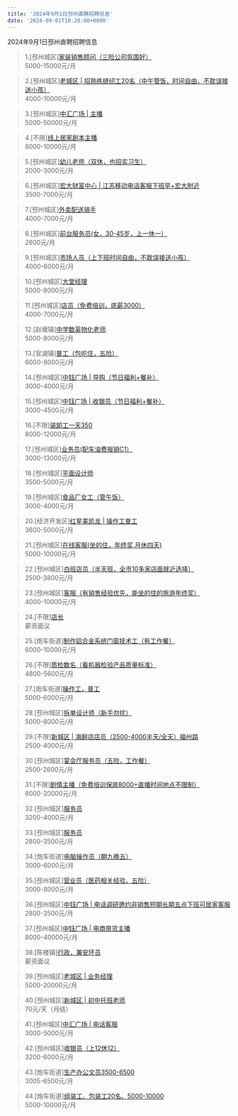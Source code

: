 ```yaml
---
title: '2024年9月1日邳州直聘招聘信息'
date: '2024-09-01T18:20:00+0800'
---
```

2024年9月1日邳州直聘招聘信息
<!--more-->
>1.[邳州城区][家装销售顾问（三险公司氛围好）](https://www.pizhouzhipin.com/job/15739)<br>
>5000-15000元/月

>2.[邳州城区][老城区 | 招熟练缝纫工20名（中午管饭，时间自由，不耽误接送小孩）](https://www.pizhouzhipin.com/job/36976)<br>
>4000-10000元/月

>3.[邳州城区][中汇广场 | 主播](https://www.pizhouzhipin.com/job/37141)<br>
>5000-50000元/月

>4.[不限][线上居家剧本主播](https://www.pizhouzhipin.com/job/36885)<br>
>8000-10000元/月

>5.[邳州城区][幼儿老师（双休，也招实习生）](https://www.pizhouzhipin.com/job/27905)<br>
>2000-3000元/月

>6.[邳州城区][宏大财富中心 | 江苏移动电话客服下班早+宏大附近](https://www.pizhouzhipin.com/job/23334)<br>
>3500-7000元/月

>7.[邳州城区][外卖配送骑手](https://www.pizhouzhipin.com/job/36574)<br>
>4000-7000元/月

>8.[邳州城区][前台服务员(女，30-45岁，上一休一）](https://www.pizhouzhipin.com/job/35276)<br>
>2600元/月

>9.[邳州城区][市场人员（上下班时间自由，不耽误接送小孩）](https://www.pizhouzhipin.com/job/36733)<br>
>4000-6000元/月

>10.[邳州城区][大堂经理](https://www.pizhouzhipin.com/job/1948)<br>
>5000-8000元/月

>11.[邳州城区][店员（免费培训，底薪3000）](https://www.pizhouzhipin.com/job/36500)<br>
>4000-7000元/月

>12.[赵墩镇][中学数英物化老师](https://www.pizhouzhipin.com/job/36840)<br>
>5000-8000元/月

>13.[官湖镇][普工（包吃住，五险）](https://www.pizhouzhipin.com/job/36888)<br>
>6000-8000元/月

>14.[邳州城区][中钰广场 | 导购（节日福利+餐补）](https://www.pizhouzhipin.com/job/30878)<br>
>3000-4000元/月

>15.[邳州城区][中钰广场 | 收银员（节日福利+餐补）](https://www.pizhouzhipin.com/job/30879)<br>
>3000-4500元/月

>16.[不限][装卸工一天350](https://www.pizhouzhipin.com/job/37006)<br>
>8000-12000元/月

>17.[邳州城区][业务员(配车油费报销C1）](https://www.pizhouzhipin.com/job/8933)<br>
>3000-13000元/月

>18.[邳州城区][平面设计师](https://www.pizhouzhipin.com/job/36396)<br>
>3500-5000元/月

>19.[邳州城区][食品厂女工（管午饭）](https://www.pizhouzhipin.com/job/36862)<br>
>3000-4000元/月

>20.[经济开发区][红星美凯龙 | 操作工普工](https://www.pizhouzhipin.com/job/37039)<br>
>3600-5000元/月

>21.[邳州城区][在线客服(坐的住，年终奖,月休四天)](https://www.pizhouzhipin.com/job/21478)<br>
>5000-10000元/月

>22.[邳州城区][白班店员（半天班，全市10多家店面就近选择）](https://www.pizhouzhipin.com/job/26173)<br>
>2500-3800元/月

>23.[邳州城区][客服（有销售经验优先，能坐的住的旅游年终奖）](https://www.pizhouzhipin.com/job/21476)<br>
>4000-10000元/月

>24.[不限][店长](https://www.pizhouzhipin.com/job/33967)<br>
>薪资面议

>25.[炮车街道][制作铝合金系统门窗技术工（有工作餐）](https://www.pizhouzhipin.com/job/24010)<br>
>6000-10000元/月

>26.[不限][质检数名（看机器检验产品质量标准）](https://www.pizhouzhipin.com/job/30855)<br>
>4800-5600元/月

>27.[炮车街道][操作工，普工](https://www.pizhouzhipin.com/job/30797)<br>
>5000-6000元/月

>28.[邳州城区][拆单设计师（新手勿扰）](https://www.pizhouzhipin.com/job/25275)<br>
>5000-8000元/月

>29.[不限][新城区 | 海鲜店店员（2500-4000半天/全天）福州路](https://www.pizhouzhipin.com/job/35093)<br>
>2500-4000元/月

>30.[邳州城区][宴会厅服务员（五险，工作餐）](https://www.pizhouzhipin.com/job/27066)<br>
>2500-2600元/月

>31.[不限][剧情主播（免费培训保底8000+直播时间地点不限制）](https://www.pizhouzhipin.com/job/36887)<br>
>8000-20000元/月

>32.[邳州城区][服务员](https://www.pizhouzhipin.com/job/32030)<br>
>3200-4000元/月

>33.[邳州城区][服务员](https://www.pizhouzhipin.com/job/36662)<br>
>2800-3500元/月

>34.[炮车街道][电脑操作员（朝九晚五）](https://www.pizhouzhipin.com/job/36357)<br>
>3000-6000元/月

>35.[邳州城区][营业员（医药相关经验，五险）](https://www.pizhouzhipin.com/job/8040)<br>
>3000-8000元/月

>36.[邳州城区][中钰广场 | 电话调研邀约非销售短期长期五点下班可居家客服](https://www.pizhouzhipin.com/job/35856)<br>
>2800-3500元/月

>37.[邳州城区][中钰广场 | 电商带货主播](https://www.pizhouzhipin.com/job/36966)<br>
>8000-40000元/月

>38.[陈楼镇][行政，兼安环员](https://www.pizhouzhipin.com/job/37102)<br>
>薪资面议

>39.[邳州城区][老城区 | 业务经理](https://www.pizhouzhipin.com/job/37036)<br>
>5000-20000元/月

>40.[邳州城区][新城区 | 初中托班老师](https://www.pizhouzhipin.com/job/37077)<br>
>70元/天（月结）

>41.[邳州城区][中汇广场 | 电话客服](https://www.pizhouzhipin.com/job/36996)<br>
>3000-5000元/月

>42.[邳州城区][收银员（上12休12）](https://www.pizhouzhipin.com/job/32679)<br>
>3200-6000元/月

>43.[炮车街道][生产办公文员3500-6500](https://www.pizhouzhipin.com/job/25661)<br>
>3005-6500元/月

>44.[炮车街道][组装工、包装工20名、5000-10000](https://www.pizhouzhipin.com/job/36719)<br>
>5000-10000元/月

